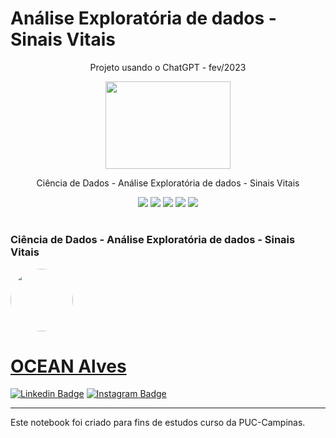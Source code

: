 <h1>Análise Exploratória de dados - Sinais Vitais</h1>
<p align="center">Projeto usando o ChatGPT - fev/2023</p>
<p align="center">
        <img width='200' height='140' src="https://www.puc-campinas.edu.br/wp-content/uploads/2021/09/logo-cta-pucc-brasao.png" />
    </p>
<p align="center">Ciência de Dados - Análise Exploratória de dados - Sinais Vitais</p>
<p align="center">
    <a alt="ChatGPT">
        <img src="https://img.shields.io/badge/chatGPT-74aa9c?style=for-the-badge&logo=openai&logoColor=white" />
    </a>
    <a alt="Pandas">
        <img src="https://img.shields.io/badge/pandas-%23150458.svg?style=for-the-badge&logo=pandas&logoColor=white" />
    </a>
    <a alt="Plotly Boot">
        <img src="https://img.shields.io/badge/Plotly-%233F4F75.svg?style=for-the-badge&logo=plotly&logoColor=white" />
    </a>
    <a alt="Python">
        <img src="https://img.shields.io/badge/python-3670A0?style=for-the-badge&logo=python&logoColor=ffdd54" />
    </a>
    <a alt="Numpy">
        <img src="https://img.shields.io/badge/numpy-%23013243.svg?style=for-the-badge&logo=numpy&logoColor=white" />
    </a>
</p>

<h1>

<h3>Ciência de Dados - Análise Exploratória de dados - Sinais Vitais</h3>

<a href="https://www.linkedin.com/in/oceanalves/">
 <img style="border-radius: 50%;" src="https://avatars.githubusercontent.com/u/56139923?v=4" width="100px;" alt=""/>
<h1>OCEAN Alves</h1>  

[![Linkedin Badge](https://img.shields.io/badge/-OceanAlves-blue?style=flat-square&logo=Linkedin&logoColor=white&link=https://www.linkedin.com/in/oceanalves/)](https://www.linkedin.com/in/oceanalves/)
[![Instagram Badge](https://img.shields.io/badge/-OceanAlves-c14438?style=flat-square&logo=GitHub&logoColor=white&link=https://github.com/oceanalves/)](https://github.com/oceanalves)
<hr>

Este notebook foi criado para fins de estudos curso da PUC-Campinas. <br>


